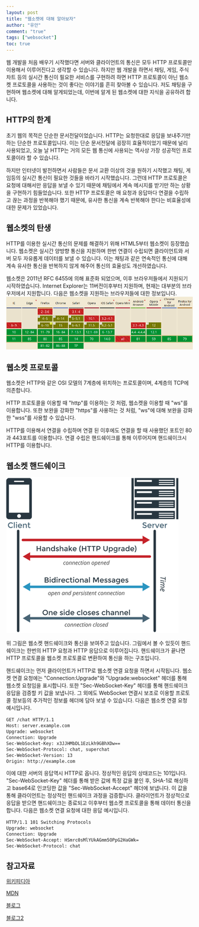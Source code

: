 ```yaml
---
layout: post
title: "웹소켓에 대해 알아보자"
author: "유안"
comment: "true"
tags: ["websocket"]
toc: true
---
```


웹 개발을 처음 배우기 시작했다면 서버와 클라이언트의 통신은 모두 HTTP 프로토콜만 이용해서 이루어진다고 생각할 수 있습니다.
하지만 웹 개발을 하면서 채팅, 게임, 주식 차트 등의 실시간 통신이 필요한 서비스를 구현하려 하면 HTTP 프로토콜이 아닌 웹소켓 프로토콜을 사용하는 것이 좋다는 이야기를 흔히 찾아볼 수 있습니다.
저도 채팅을 구현하며 웹소켓에 대해 알게되었는데, 이번에 알게 된 웹소켓에 대한 지식을 공유하려 합니다.

## HTTP의 한계
초기 웹의 목적은 단순한 문서전달이었습니다.
HTTP는 요청한대로 응답을 보내주기만 하는 단순한 프로토콜입니다.
이는 단순 문서전달에 굉장히 효율적이었기 때문에 널리 사용되었고, 오늘 날 HTTP는 거의 모든 웹 통신에 사용되는 역사상 가장 성공적인 프로토콜이라 할 수 있습니다.  

하지만 인터넷이 발전하면서 사람들은 문서 교환 이상의 것을 원하기 시작했고 채팅, 게임등의 실시간 통신이 필요한 것들을 바라기 시작했습니다.
그런데 HTTP 프로토콜은 요청에 대해서만 응답을 보낼 수 있기 때문에 채팅에서 계속 메시지를 받기만 하는 상황을 구현하기 힘들었습니다.
또한 HTTP 프로토콜은 매 요청과 응답마다 연결을 수립하고 끊는 과정을 반복해야 했기 때문에, 유사한 통신을 계속 반복해야 한다는 비효율성에 대한 문제가 있었습니다.

## 웹소켓의 탄생
HTTP를 이용한 실시간 통신의 문제를 해결하기 위해 HTML5부터 웹소켓이 등장했습니다. 
웹소켓은 실시간 양방향 통신을 지원하며 한번 연결이 수립되면 클라이언트와 서버 모두 자유롭게 데이터를 보낼 수 있습니다.
이는 채팅과 같은 연속적인 통신에 대해 계속 유사한 통신을 반복하지 않게 해주어 통신의 효율성도 개선하였습니다.

웹소켓은 2011년 RFC 6455에 의해 표준화 되었으며, 이후 브라우저들에서 지원되기 시작하였습니다. 
Internet Explorer는 11버전이후부터 지원하며, 현재는 대부분의 브라우저에서 지원합니다.
다음은 웹소켓을 지원하는 브라우저들에 대한 정보입니다.
![browsers](../images/2020-09-20-websocket_browser.png)

## 웹소켓 프로토콜
웹소켓은 HTTP와 같은 OSI 모델의 7계층에 위치하는 프로토콜이며, 4계층의 TCP에 의존합니다.

HTTP 프로토콜을 이용할 때 "http"를 이용하는 것 처럼, 웹소켓을 이용할 때 "ws"를 이용합니다.
또한 보완을 강화한 "https"를 사용하는 것 처럼, "ws"에 대해 보완을 강화한 "wss"를 사용할 수 있습니다.

HTTP를 이용해서 연결을 수립하며 연결 된 이후에도 연결을 할 때 사용했던 포트인 80과 443포트를 이용합니다.
연결 수립은 핸드쉐이크를 통해 이루어지며 핸드쉐이크시 HTTP를 이용합니다.

## 웹소켓 핸드쉐이크
![diagram](../images/2020-09-20-websocket_diagram.png)

위 그림은 웹소켓 핸드쉐이크와 통신을 보여주고 있습니다.
그림에서 볼 수 있듯이 핸드쉐이크는 한번의 HTTP 요청과 HTTP 응답으로 이루어집니다.
핸드쉐이크가 끝나면 HTTP 프로토콜을 웹소켓 프로토콜로 변환하여 통신을 하는 구조입니다.

핸드쉐이크는 먼저 클라이언트가 HTTP로 웹소켓 연결 요청을 하면서 시작됩니다.
웹소켓 연결 요청에는 "Connection:Upgrade"와 "Upgrade:websocket" 헤더를 통해 웹소켓 요청임을 표시합니다.
또한 "Sec-WebSocket-Key" 헤더를 통해 핸드쉐이크 응답을 검증할 키 값을 보냅니다.
그 외에도 WebSocket 연결시 보조로 이용할 프로토콜 정보등의 추가적인 정보를 헤더에 담아 보낼 수 있습니다.
다음은 웹소켓 연결 요청 예시입니다.
```HTTP
GET /chat HTTP/1.1
Host: server.example.com
Upgrade: websocket
Connection: Upgrade
Sec-WebSocket-Key: x3JJHMbDL1EzLkh9GBhXDw==
Sec-WebSocket-Protocol: chat, superchat
Sec-WebSocket-Version: 13
Origin: http://example.com
```

이에 대한 서버의 응답역시 HTTP로 옵니다.
정상적인 응답의 상태코드는 101입니다.
"Sec-WebSocket-Key" 헤더를 통해 받은 값에 특정 값을 붙인 후, SHA-1로 해싱하고 base64로 인코딩한 값을 "Sec-WebSocket-Accept" 헤더에 보냅니다.
이 값을 통해 클라이언트는 정상적인 핸드쉐이크 과정을 검증합니다.
클라이언트가 정상적으로 응답을 받으면 핸드쉐이크는 종료되고 이후부터 웹소켓 프로토콜을 통해 데이터 통신을 합니다.
다음은 웹소켓 연결 요청에 대한 응답 예시입니다.
```HTTP
HTTP/1.1 101 Switching Protocols
Upgrade: websocket
Connection: Upgrade
Sec-WebSocket-Accept: HSmrc0sMlYUkAGmm5OPpG2HaGWk=
Sec-WebSocket-Protocol: chat
```


## 참고자료

[위키피디아](https://en.wikipedia.org/wiki/WebSocket)

[MDN](https://developer.mozilla.org/en-US/docs/Web/API/WebSockets_API/Writing_WebSocket_servers)

[블로그](https://www.joinc.co.kr/w/man/12/websocket#sid_2)

[블로그2](https://bloodguy.tistory.com/entry/HTML5-WebSocket-%EC%84%9C%EB%B2%84%EC%9D%98-handshake)